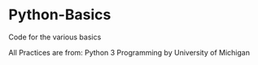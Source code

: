 # Python-Basics
Code for the various basics

All Practices are from:
Python 3 Programming by University of Michigan
